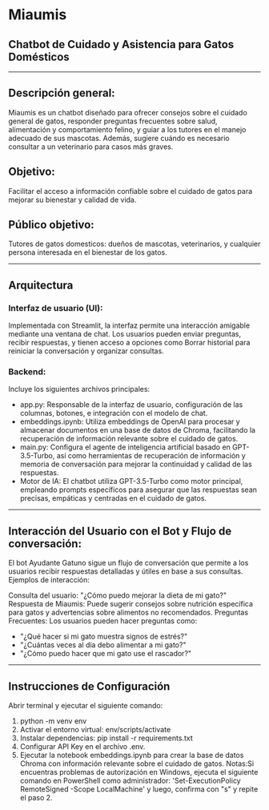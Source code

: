 # Miaumis
## Chatbot de Cuidado y Asistencia para Gatos Domésticos

---

## Descripción general:
Miaumis es un chatbot diseñado para ofrecer consejos sobre el cuidado general de gatos, responder preguntas frecuentes sobre salud, alimentación y comportamiento felino, y guiar a los tutores en el manejo adecuado de sus mascotas. Además, sugiere cuándo es necesario consultar a un veterinario para casos más graves.

## Objetivo:
Facilitar el acceso a información confiable sobre el cuidado de gatos para mejorar su bienestar y calidad de vida.

## Público objetivo:
Tutores de gatos domesticos: dueños de mascotas, veterinarios, y cualquier persona interesada en el bienestar de los gatos.

---

## Arquitectura

### Interfaz de usuario (UI):
Implementada con Streamlit, la interfaz permite una interacción amigable mediante una ventana de chat. Los usuarios pueden enviar preguntas, recibir respuestas, y tienen acceso a opciones como Borrar historial para reiniciar la conversación y organizar consultas.

### Backend:
Incluye los siguientes archivos principales:

- app.py: Responsable de la interfaz de usuario, configuración de las columnas, botones, e integración con el modelo de chat.
- embeddings.ipynb: Utiliza embeddings de OpenAI para procesar y almacenar documentos en una base de datos de Chroma, facilitando la recuperación de información relevante sobre el cuidado de gatos.
- main.py: Configura el agente de inteligencia artificial basado en GPT-3.5-Turbo, así como herramientas de recuperación de información y memoria de conversación para mejorar la continuidad y calidad de las respuestas.
- Motor de IA: El chatbot utiliza GPT-3.5-Turbo como motor principal, empleando prompts específicos para asegurar que las respuestas sean precisas, empáticas y centradas en el cuidado de gatos.

---

## Interacción del Usuario con el Bot y Flujo de conversación:

El bot Ayudante Gatuno sigue un flujo de conversación que permite a los usuarios recibir respuestas detalladas y útiles en base a sus consultas. Ejemplos de interacción:

Consulta del usuario: "¿Cómo puedo mejorar la dieta de mi gato?"
Respuesta de Miaumis: Puede sugerir consejos sobre nutrición específica para gatos y advertencias sobre alimentos no recomendados.
Preguntas Frecuentes:
Los usuarios pueden hacer preguntas como:

- "¿Qué hacer si mi gato muestra signos de estrés?"
- "¿Cuántas veces al día debo alimentar a mi gato?"
- "¿Cómo puedo hacer que mi gato use el rascador?"

---

## Instrucciones de Configuración
Abrir terminal y ejecutar el siguiente comando:
1) python -m venv env
2) Activar el entorno virtual: env/scripts/activate
3) Instalar dependencias: pip install -r requirements.txt
4) Configurar API Key en el archivo .env.
5) Ejecutar la notebook embeddings.ipynb para crear la base de datos Chroma con información relevante sobre el cuidado de gatos.
Notas:Si encuentras problemas de autorización en Windows, ejecuta el siguiente comando en PowerShell como administrador: 'Set-ExecutionPolicy RemoteSigned -Scope LocalMachine' y luego, confirma con "s" y repite el paso 2.


